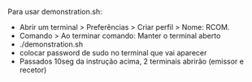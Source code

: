 Para usar demonstration.sh:

- Abrir um terminal > Preferências > Criar perfil > Nome: RCOM.
- Comando > Ao terminar comando: Manter o terminal aberto
- ./demonstration.sh
- colocar password de sudo no terminal que vai aparecer
- Passados 10seg da instrução acima, 2 terminais abrirão (emissor e recetor)
